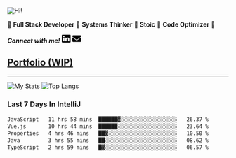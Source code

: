 <img src="https://i.giphy.com/media/3PAL5bChWnak0WJ32x/giphy.webp" alt="Hi!">

:star2: **Full Stack Developer** :star2: **Systems Thinker** :star2: **Stoic** :star2: **Code Optimizer** :star2:

***Connect with me!*** <a href="https://www.linkedin.com/in/ethan-glover/"><img src="https://raw.githubusercontent.com/eglove/eglove/eeb591600b73da426bd298d229e2fd96df019488/linkedin-brands.svg" alt="LinkedIn" width="20px" height="20px"></a> <a href="mailto:hello@ethang.email"><img src="https://raw.githubusercontent.com/eglove/eglove/47aceecf4819797d993f5facc7764cb99d0ab039/envelope-solid.svg" alt="Email" width="20px" height="20px"></a>

## [Portfolio (WIP)](https://main.d1l3v1tou8ne3j.amplifyapp.com/)

<hr>

![My Stats](https://github-readme-stats.vercel.app/api?username=eglove&show_icons=true&theme=default&count_private=true)
![Top Langs](https://github-readme-stats.vercel.app/api/top-langs/?username=eglove&layout=compact)

### Last 7 Days In IntelliJ
<!--START_SECTION:waka-->
```text
JavaScript   11 hrs 58 mins  ██████▓░░░░░░░░░░░░░░░░░░   26.37 % 
Vue.js       10 hrs 44 mins  ██████░░░░░░░░░░░░░░░░░░░   23.64 % 
Properties   4 hrs 46 mins   ██▓░░░░░░░░░░░░░░░░░░░░░░   10.50 % 
Java         3 hrs 55 mins   ██░░░░░░░░░░░░░░░░░░░░░░░   08.62 % 
TypeScript   2 hrs 59 mins   █▓░░░░░░░░░░░░░░░░░░░░░░░   06.57 % 
```
<!--END_SECTION:waka-->
